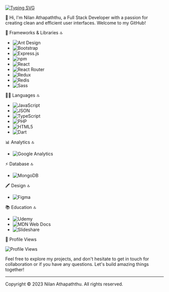 [![Typing SVG](https://readme-typing-svg.demolab.com?font=Fira+Code&pause=1000&width=435&lines=Hi+there+I'm+a+Fullstack+Developer;I+'am+good+with+MERN+Stack+and+Next+Js;I'm+passionate+of+building+clean+UI)](https://git.io/typing-svg)

👋 Hi, I'm Nilan Athapaththu, a Full Stack Developer with a passion for creating clean and efficient user interfaces. Welcome to my GitHub!

🚀 Frameworks & Libraries 🔝

- ![Ant Design](https://img.shields.io/badge/Ant%20Design-1890FF?style=for-the-badge&logo=antdesign&logoColor=white)
- ![Bootstrap](https://img.shields.io/badge/Bootstrap-563D7C?style=for-the-badge&logo=bootstrap&logoColor=white)
- ![Express.js](https://img.shields.io/badge/Express.js-000000?style=for-the-badge&logo=express&logoColor=white)
- ![npm](https://img.shields.io/badge/npm-CB3837?style=for-the-badge&logo=npm&logoColor=white)
- ![React](https://img.shields.io/badge/React-20232A?style=for-the-badge&logo=react&logoColor=61DAFB)
- ![React Router](https://img.shields.io/badge/React_Router-CA4245?style=for-the-badge&logo=react-router&logoColor=white)
- ![Redux](https://img.shields.io/badge/Redux-593D88?style=for-the-badge&logo=redux&logoColor=white)
- ![Redis](https://img.shields.io/badge/redis-CC0000.svg?&style=for-the-badge&logo=redis&logoColor=white)
- ![Sass](https://img.shields.io/badge/Sass-CC6699?style=for-the-badge&logo=sass&logoColor=white)

👩‍💻 Languages 🔝

- ![JavaScript](https://img.shields.io/badge/JavaScript-323330?style=for-the-badge&logo=javascript&logoColor=F7DF1E)
- ![JSON](https://img.shields.io/badge/json-5E5C5C?style=for-the-badge&logo=json&logoColor=white)
- ![TypeScript](https://img.shields.io/badge/TypeScript-007ACC?style=for-the-badge&logo=typescript&logoColor=white)
- ![PHP](https://img.shields.io/badge/PHP-777BB4?style=for-the-badge&logo=php&logoColor=white)
- ![HTML5](https://img.shields.io/badge/HTML5-E34F26?style=for-the-badge&logo=html5&logoColor=white)
- ![Dart](https://img.shields.io/badge/Dart-0175C2?style=for-the-badge&logo=dart&logoColor=white)

📊 Analytics 🔝

- ![Google Analytics](https://img.shields.io/badge/Google%20Analytics-E37400?style=for-the-badge&logo=google%20analytics&logoColor=white)

⚡ Database 🔝

- ![MongoDB](https://img.shields.io/badge/MongoDB-4EA94B?style=for-the-badge&logo=mongodb&logoColor=white)

🖍 Design 🔝

- ![Figma](https://img.shields.io/badge/Figma-F24E1E?style=for-the-badge&logo=figma&logoColor=white)

📚 Education 🔝

- ![Udemy](https://img.shields.io/badge/Udemy-EC5252?style=for-the-badge&logo=Udemy&logoColor=white)
- ![MDN Web Docs](https://img.shields.io/badge/MDN_Web_Docs-black?style=for-the-badge&logo=mdnwebdocs&logoColor=white)
- ![Slideshare](https://img.shields.io/badge/Slideshare-0077B5?style=for-the-badge&logo=slideshare&logoColor=white)

👀 Profile Views

![Profile Views](https://komarev.com/ghpvc/?username=nilonbee)

Feel free to explore my projects, and don't hesitate to get in touch for collaboration or if you have any questions. Let's build amazing things together!

---

Copyright © 2023 Nilan Athapaththu. All rights reserved.

